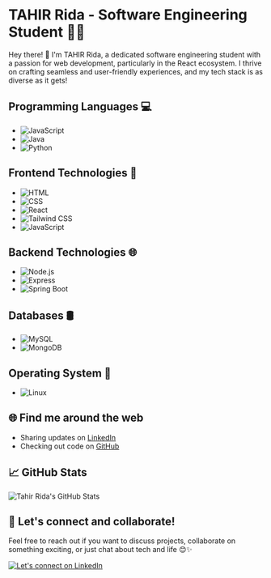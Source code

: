 # TAHIR Rida - Software Engineering Student 👨‍💻

Hey there! 👋 I'm TAHIR Rida, a dedicated software engineering student with a passion for web development, particularly in the React ecosystem. I thrive on crafting seamless and user-friendly experiences, and my tech stack is as diverse as it gets!

## Programming Languages 💻

- ![JavaScript](https://img.icons8.com/color/48/000000/javascript.png)
- ![Java](https://img.icons8.com/color/48/000000/java-coffee-cup-logo.png)
- ![Python](https://img.icons8.com/color/48/000000/python.png)

## Frontend Technologies 🚀
- ![HTML](https://img.icons8.com/color/48/000000/html-5.png)
- ![CSS](https://img.icons8.com/color/48/000000/css3.png)
- ![React](https://img.icons8.com/color/48/000000/react-native.png)
- ![Tailwind CSS](https://img.icons8.com/color/48/000000/tailwind-css.png)
- ![JavaScript](https://img.icons8.com/color/48/000000/javascript.png)

## Backend Technologies 🌐

- ![Node.js](https://img.icons8.com/color/48/000000/nodejs.png)
- ![Express](https://img.icons8.com/color/48/000000/express.png)
- ![Spring Boot](https://img.icons8.com/color/48/000000/spring-logo.png)

## Databases 🛢️

- ![MySQL](https://icons8.com/icon/39855/mysql-logo)
- ![MongoDB](https://img.icons8.com/color/48/000000/mongodb.png)

## Operating System 🐧

- ![Linux](https://img.icons8.com/color/48/000000/linux.png)

## 🌐 Find me around the web

- Sharing updates on [LinkedIn]([https://www.linkedin.com/in/tahirrida/](https://www.linkedin.com/in/rida-tahir-72a2b9213/))
- Checking out code on [GitHub](https://github.com/TahirRida)

## 📈 GitHub Stats

![Tahir Rida's GitHub Stats](https://github-readme-stats.vercel.app/api?username=TahirRida&show_icons=true&hide_border=true)

## 🔧 Let's connect and collaborate!

Feel free to reach out if you want to discuss projects, collaborate on something exciting, or just chat about tech and life 😊✨

[![Let's connect on LinkedIn](https://img.shields.io/badge/Connect%20with%20me%20on-LinkedIn-blue)]([https://www.linkedin.com/in/tahirrida/](https://www.linkedin.com/in/rida-tahir-72a2b9213/)https://www.linkedin.com/in/rida-tahir-72a2b9213/)

